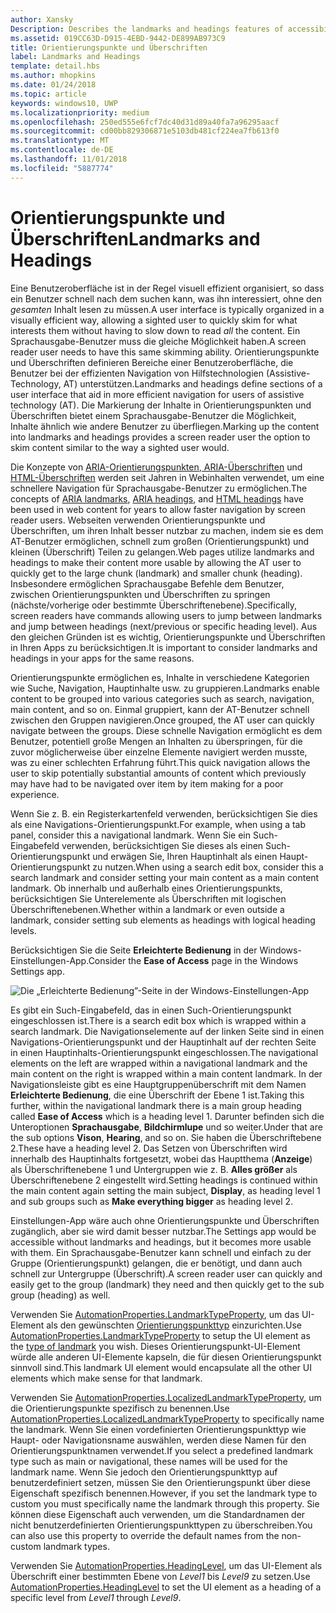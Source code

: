 ```yaml
---
author: Xansky
Description: Describes the landmarks and headings features of accessibility.
ms.assetid: 019CC63D-D915-4EBD-9442-DE899AB973C9
title: Orientierungspunkte und Überschriften
label: Landmarks and Headings
template: detail.hbs
ms.author: mhopkins
ms.date: 01/24/2018
ms.topic: article
keywords: windows10, UWP
ms.localizationpriority: medium
ms.openlocfilehash: 250ed555e6fcf7dc40d31d89a40fa7a96295aacf
ms.sourcegitcommit: cd00bb829306871e5103db481cf224ea7fb613f0
ms.translationtype: MT
ms.contentlocale: de-DE
ms.lasthandoff: 11/01/2018
ms.locfileid: "5887774"
---
```

# <a name="landmarks-and-headings"></a><span data-ttu-id="6b1b8-103">Orientierungspunkte und Überschriften</span><span class="sxs-lookup"><span data-stu-id="6b1b8-103">Landmarks and Headings</span></span>

<span data-ttu-id="6b1b8-104">Eine Benutzeroberfläche ist in der Regel visuell effizient organisiert, so dass ein Benutzer schnell nach dem suchen kann, was ihn interessiert, ohne den *gesamten* Inhalt lesen zu müssen.</span><span class="sxs-lookup"><span data-stu-id="6b1b8-104">A user interface is typically organized in a visually efficient way, allowing a sighted user to quickly skim for what interests them without having to slow down to read *all* the content.</span></span> <span data-ttu-id="6b1b8-105">Ein Sprachausgabe-Benutzer muss die gleiche Möglichkeit haben.</span><span class="sxs-lookup"><span data-stu-id="6b1b8-105">A screen reader user needs to have this same skimming ability.</span></span> <span data-ttu-id="6b1b8-106">Orientierungspunkte und Überschriften definieren Bereiche einer Benutzeroberfläche, die Benutzer bei der effizienten Navigation von Hilfstechnologien (Assistive-Technology, AT) unterstützen.</span><span class="sxs-lookup"><span data-stu-id="6b1b8-106">Landmarks and headings define sections of a user interface that aid in more efficient navigation for users of assistive technology (AT).</span></span> <span data-ttu-id="6b1b8-107">Die Markierung der Inhalte in Orientierungspunkten und Überschriften bietet einem Sprachausgabe-Benutzer die Möglichkeit, Inhalte ähnlich wie andere Benutzer zu überfliegen.</span><span class="sxs-lookup"><span data-stu-id="6b1b8-107">Marking up the content into landmarks and headings provides a screen reader user the option to skim content similar to the way a sighted user would.</span></span>

<span data-ttu-id="6b1b8-108">Die Konzepte von [ARIA-Orientierungspunkten](https://www.w3.org/WAI/GL/wiki/Using_ARIA_landmarks_to_identify_regions_of_a_page),[ ARIA-Überschriften](https://www.w3.org/TR/WCAG20-TECHS/ARIA12.html) und [HTML-Überschriften](https://www.w3.org/TR/2016/NOTE-WCAG20-TECHS-20161007/H42.html) werden seit Jahren in Webinhalten verwendet, um eine schnellere Navigation für Sprachausgabe-Benutzer zu ermöglichen.</span><span class="sxs-lookup"><span data-stu-id="6b1b8-108">The concepts of [ARIA landmarks](https://www.w3.org/WAI/GL/wiki/Using_ARIA_landmarks_to_identify_regions_of_a_page), [ARIA headings](https://www.w3.org/TR/WCAG20-TECHS/ARIA12.html), and [HTML headings](https://www.w3.org/TR/2016/NOTE-WCAG20-TECHS-20161007/H42.html) have been used in web content for years to allow faster navigation by screen reader users.</span></span> <span data-ttu-id="6b1b8-109">Webseiten verwenden Orientierungspunkte und Überschriften, um ihren Inhalt besser nutzbar zu machen, indem sie es dem AT-Benutzer ermöglichen, schnell zum großen (Orientierungspunkt) und kleinen (Überschrift) Teilen zu gelangen.</span><span class="sxs-lookup"><span data-stu-id="6b1b8-109">Web pages utilize landmarks and headings to make their content more usable by allowing the AT user to quickly get to the large chunk (landmark) and smaller chunk (heading).</span></span> <span data-ttu-id="6b1b8-110">Insbesondere ermöglichen Sprachausgabe Befehle dem Benutzer, zwischen Orientierungspunkten und Überschriften zu springen (nächste/vorherige oder bestimmte Überschriftenebene).</span><span class="sxs-lookup"><span data-stu-id="6b1b8-110">Specifically, screen readers have commands allowing users to jump between landmarks and jump between headings (next/previous or specific heading level).</span></span> <span data-ttu-id="6b1b8-111">Aus den gleichen Gründen ist es wichtig, Orientierungspunkte und Überschriften in Ihren Apps zu berücksichtigen.</span><span class="sxs-lookup"><span data-stu-id="6b1b8-111">It is important to consider landmarks and headings in your apps for the same reasons.</span></span>

<span data-ttu-id="6b1b8-112">Orientierungspunkte ermöglichen es, Inhalte in verschiedene Kategorien wie Suche, Navigation, Hauptinhalte usw. zu gruppieren.</span><span class="sxs-lookup"><span data-stu-id="6b1b8-112">Landmarks enable content to be grouped into various categories such as search, navigation, main content, and so on.</span></span> <span data-ttu-id="6b1b8-113">Einmal gruppiert, kann der AT-Benutzer schnell zwischen den Gruppen navigieren.</span><span class="sxs-lookup"><span data-stu-id="6b1b8-113">Once grouped, the AT user can quickly navigate between the groups.</span></span> <span data-ttu-id="6b1b8-114">Diese schnelle Navigation ermöglicht es dem Benutzer, potentiell große Mengen an Inhalten zu überspringen, für die zuvor möglicherweise über einzelne Elemente navigiert werden musste, was zu einer schlechten Erfahrung führt.</span><span class="sxs-lookup"><span data-stu-id="6b1b8-114">This quick navigation allows the user to skip potentially substantial amounts of content which previously may have had to be navigated over item by item making for a poor experience.</span></span> 

<span data-ttu-id="6b1b8-115">Wenn Sie z. B. ein Registerkartenfeld verwenden, berücksichtigen Sie dies als eine Navigations-Orientierungspunkt.</span><span class="sxs-lookup"><span data-stu-id="6b1b8-115">For example, when using a tab panel, consider this a navigational landmark.</span></span> <span data-ttu-id="6b1b8-116">Wenn Sie ein Such-Eingabefeld verwenden, berücksichtigen Sie dieses als einen Such-Orientierungspunkt und erwägen Sie, Ihren Hauptinhalt als einen Haupt-Orientierungspunkt zu nutzen.</span><span class="sxs-lookup"><span data-stu-id="6b1b8-116">When using a search edit box, consider this a search landmark and consider setting your main content as a main content landmark.</span></span> <span data-ttu-id="6b1b8-117">Ob innerhalb und außerhalb eines Orientierungspunkts, berücksichtigen Sie Unterelemente als Überschriften mit logischen Überschriftenebenen.</span><span class="sxs-lookup"><span data-stu-id="6b1b8-117">Whether within a landmark or even outside a landmark, consider setting sub elements as headings with logical heading levels.</span></span> 

<span data-ttu-id="6b1b8-118">Berücksichtigen Sie die Seite **Erleichterte Bedienung** in der Windows-Einstellungen-App.</span><span class="sxs-lookup"><span data-stu-id="6b1b8-118">Consider the **Ease of Access** page in the Windows Settings app.</span></span> 

![Die „Erleichterte Bedienung”-Seite in der Windows-Einstellungen-App](images/EaseOfAccessSettings.png)  

<span data-ttu-id="6b1b8-120">Es gibt ein Such-Eingabefeld, das in einen Such-Orientierungspunkt eingeschlossen ist.</span><span class="sxs-lookup"><span data-stu-id="6b1b8-120">There is a search edit box which is wrapped within a search landmark.</span></span> <span data-ttu-id="6b1b8-121">Die Navigationselemente auf der linken Seite sind in einen Navigations-Orientierungspunkt und der Hauptinhalt auf der rechten Seite in einen Hauptinhalts-Orientierungspunkt eingeschlossen.</span><span class="sxs-lookup"><span data-stu-id="6b1b8-121">The navigational elements on the left are wrapped within a navigational landmark and the main content on the right is wrapped within a main content landmark.</span></span> <span data-ttu-id="6b1b8-122">In der Navigationsleiste gibt es eine Hauptgruppenüberschrift mit dem Namen **Erleichterte Bedienung**, die eine Überschrift der Ebene 1 ist.</span><span class="sxs-lookup"><span data-stu-id="6b1b8-122">Taking this further, within the navigational landmark there is a main group heading called **Ease of Access** which is a heading level 1.</span></span> <span data-ttu-id="6b1b8-123">Darunter befinden sich die Unteroptionen **Sprachausgabe**, **Bildchirmlupe** und so weiter.</span><span class="sxs-lookup"><span data-stu-id="6b1b8-123">Under that are the sub options **Vison**, **Hearing**, and so on.</span></span> <span data-ttu-id="6b1b8-124">Sie haben die Überschriftebene 2.</span><span class="sxs-lookup"><span data-stu-id="6b1b8-124">These have a heading level 2.</span></span> <span data-ttu-id="6b1b8-125">Das Setzen von Überschriften wird innerhalb des Hauptinhalts fortgesetzt, wobei das Hauptthema (**Anzeige**) als Überschriftenebene 1 und Untergruppen wie z. B. **Alles größer** als Überschriftenebene 2 eingestellt wird.</span><span class="sxs-lookup"><span data-stu-id="6b1b8-125">Setting headings is continued within the main content again setting the main subject, **Display**, as heading level 1 and sub groups such as **Make everything bigger** as heading level 2.</span></span> 

<span data-ttu-id="6b1b8-126">Einstellungen-App wäre auch ohne Orientierungspunkte und Überschriften zugänglich, aber sie wird damit besser nutzbar.</span><span class="sxs-lookup"><span data-stu-id="6b1b8-126">The Settings app would be accessible without landmarks and headings, but it becomes more usable with them.</span></span> <span data-ttu-id="6b1b8-127">Ein Sprachausgabe-Benutzer kann schnell und einfach zu der Gruppe (Orientierungspunkt) gelangen, die er benötigt, und dann auch schnell zur Untergruppe (Überschrift).</span><span class="sxs-lookup"><span data-stu-id="6b1b8-127">A screen reader user can quickly and easily get to the group (landmark) they need and then quickly get to the sub group (heading) as well.</span></span> 

<span data-ttu-id="6b1b8-128">Verwenden Sie [AutomationProperties.LandmarkTypeProperty](https://docs.microsoft.com/uwp/api/windows.ui.xaml.automation.automationproperties.LandmarkTypeProperty), um das UI-Element als den gewünschten [Orientierungspunkttyp](https://msdn.microsoft.com/library/windows/desktop/mt759299) einzurichten.</span><span class="sxs-lookup"><span data-stu-id="6b1b8-128">Use [AutomationProperties.LandmarkTypeProperty](https://docs.microsoft.com/uwp/api/windows.ui.xaml.automation.automationproperties.LandmarkTypeProperty) to setup the UI element as the [type of landmark](https://msdn.microsoft.com/library/windows/desktop/mt759299) you wish.</span></span> <span data-ttu-id="6b1b8-129">Dieses Orientierungspunkt-UI-Element würde alle anderen UI-Elemente kapseln, die für diesen Orientierungspunkt sinnvoll sind.</span><span class="sxs-lookup"><span data-stu-id="6b1b8-129">This landmark UI element would encapsulate all the other UI elements which make sense for that landmark.</span></span> 

<span data-ttu-id="6b1b8-130">Verwenden Sie [AutomationProperties.LocalizedLandmarkTypeProperty](https://docs.microsoft.com/uwp/api/windows.ui.xaml.automation.automationproperties.LocalizedLandmarkTypeProperty), um die Orientierungspunkte spezifisch zu benennen.</span><span class="sxs-lookup"><span data-stu-id="6b1b8-130">Use [AutomationProperties.LocalizedLandmarkTypeProperty](https://docs.microsoft.com/uwp/api/windows.ui.xaml.automation.automationproperties.LocalizedLandmarkTypeProperty) to specifically name the landmark.</span></span> <span data-ttu-id="6b1b8-131">Wenn Sie einen vordefinierten Orientierungspunkttyp wie Haupt- oder Navigationsname auswählen, werden diese Namen für den Orientierungspunktnamen verwendet.</span><span class="sxs-lookup"><span data-stu-id="6b1b8-131">If you select a predefined landmark type such as main or navigational, these names will be used for the landmark name.</span></span> <span data-ttu-id="6b1b8-132">Wenn Sie jedoch den Orientierungspunkttyp auf benutzerdefiniert setzen, müssen Sie den Orientierungspunkt über diese Eigenschaft spezifisch benennen.</span><span class="sxs-lookup"><span data-stu-id="6b1b8-132">However, if you set the landmark type to custom you must specifically name the landmark through this property.</span></span> <span data-ttu-id="6b1b8-133">Sie können diese Eigenschaft auch verwenden, um die Standardnamen der nicht benutzerdefinierten Orientierungspunkttypen zu überschreiben.</span><span class="sxs-lookup"><span data-stu-id="6b1b8-133">You can also use this property to override the default names from the non-custom landmark types.</span></span> 

<span data-ttu-id="6b1b8-134">Verwenden Sie [AutomationProperties.HeadingLevel](https://docs.microsoft.com/uwp/api/windows.ui.xaml.automation.automationproperties.headinglevelproperty), um das UI-Element als Überschrift einer bestimmten Ebene von *Level1* bis *Level9* zu setzen.</span><span class="sxs-lookup"><span data-stu-id="6b1b8-134">Use [AutomationProperties.HeadingLevel](https://docs.microsoft.com/uwp/api/windows.ui.xaml.automation.automationproperties.headinglevelproperty) to set the UI element as a heading of a specific level from *Level1* through *Level9*.</span></span>

